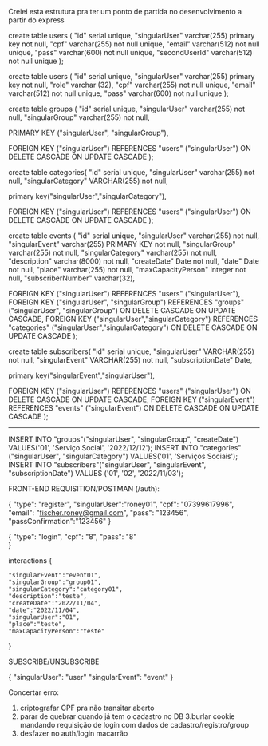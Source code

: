 Creiei esta estrutura pra ter um ponto de partida no desenvolvimento a partir do express

create table users (
"id" serial unique,
"singularUser" varchar(255) primary key not null,
"cpf" varchar(255) not null unique,
"email" varchar(512) not null unique,
"pass" varchar(600) not null unique,
"secondUserId" varchar(512) not null unique
);

create table users (
"id" serial unique,
"singularUser" varchar(255) primary key not null,
"role" varchar (32),
"cpf" varchar(255) not null unique,
"email" varchar(512) not null unique,
"pass" varchar(600) not null unique
);

create table groups (
"id" serial unique,
"singularUser" varchar(255) not null,
"singularGroup" varchar(255) not null,

PRIMARY KEY ("singularUser", "singularGroup"),

FOREIGN KEY ("singularUser") REFERENCES "users" ("singularUser") ON DELETE CASCADE ON UPDATE CASCADE
);

create table categories(
"id" serial unique,
"singularUser" varchar(255) not null,
"singularCategory" VARCHAR(255) not null,

primary key("singularUser","singularCategory"),

FOREIGN KEY ("singularUser") REFERENCES "users" ("singularUser") ON DELETE CASCADE ON UPDATE CASCADE
);

create table events (
"id" serial unique,
"singularUser" varchar(255) not null,
"singularEvent" varchar(255) PRIMARY KEY not null,
"singularGroup" varchar(255) not null,
"singularCategory" varchar(255) not null,
"description" varchar(8000) not null,
"createDate" Date not null,
"date" Date not null,
"place" varchar(255) not null,
"maxCapacityPerson" integer not null,
"subscriberNumber" varchar(32),

FOREIGN KEY ("singularUser") REFERENCES "users" ("singularUser"),
FOREIGN KEY ("singularUser", "singularGroup") REFERENCES "groups" ("singularUser", "singularGroup") ON DELETE CASCADE ON UPDATE CASCADE,
FOREIGN KEY ("singularUser","singularCategory") REFERENCES "categories" ("singularUser","singularCategory") ON DELETE CASCADE ON UPDATE CASCADE
);

create table subscribers(
"id" serial unique,
"singularUser" VARCHAR(255) not null,
"singularEvent" VARCHAR(255) not null,
"subscriptionDate" Date,

primary key("singularEvent","singularUser"),

FOREIGN KEY ("singularUser") REFERENCES "users" ("singularUser") ON DELETE CASCADE ON UPDATE CASCADE,
FOREIGN KEY ("singularEvent") REFERENCES "events" ("singularEvent") ON DELETE CASCADE ON UPDATE CASCADE
);

---

INSERT INTO "groups"("singularUser", "singularGroup", "createDate") VALUES('01', 'Serviço Social', '2022/12/12');
INSERT INTO "categories"("singularUser", "singularCategory") VALUES('01', 'Serviços Sociais');
INSERT INTO "subscribers"("singularUser", "singularEvent", "subscriptionDate") VALUES ('01', '02', '2022/11/03');

FRONT-END REQUISITION/POSTMAN (/auth):

{
"type": "register",
"singularUser":"roney01",
"cpf": "07399617996",
"email": "fischer.roney@gmail.com",
"pass": "123456",
"passConfirmation":"123456"
}

{
"type": "login",
"cpf": "8",
"pass": "8"  
}

interactions
{

    "singularEvent":"event01",
    "singularGroup":"group01",
    "singularCategory":"category01",
    "description":"teste",
    "createDate":"2022/11/04",
    "date":"2022/11/04",
    "singularUser":"01",
    "place":"teste",
    "maxCapacityPerson":"teste"

}

SUBSCRIBE/UNSUBSCRIBE

{
"singularUser": "user"
"singularEvent": "event"
}

Concertar erro:

1. criptografar CPF pra não transitar aberto
2. parar de quebrar quando já tem o cadastro no DB
   3.burlar cookie mandando requisição de login com dados de cadastro/registro/group
3. desfazer no auth/login macarrão
